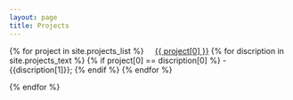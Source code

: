```yaml
---
layout: page
title: Projects
---
```


{% for project in site.projects_list %}
   &nbsp;&nbsp;&nbsp; <a href="{{ project[1] }}">{{ project[0] }}</a>
      {% for discription in site.projects_text %}
         {% if project[0] == discription[0] %}
            - {{discription[1]}};
         {% endif %}
      {% endfor %}   

{% endfor %}

